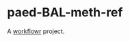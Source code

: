 # paed-BAL-meth-ref

A [workflowr][] project.

[workflowr]: https://github.com/jdblischak/workflowr
